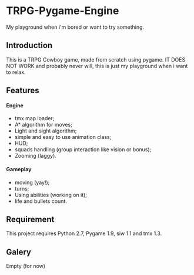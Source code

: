 # TRPG-Pygame-Engine
My playground when i'm bored or want to try something.

## Introduction
This is a TRPG Cowboy game, made from scratch using pygame.
IT DOES NOT WORK
and probably never will, this is just my playground when i want to relax.

## Features
#### Engine
- tmx map loader;
- A* algorithm for moves;
- Light and sight algorithm;
- simple and easy to use animation class;
- HUD;
- squads handling (group interaction like vision or bonus);
- Zooming (laggy).

#### Gameplay
- moving (yay!);
- turns;
- Using abilities (working on it);
- life and bullets count.

## Requirement
This project requires Python 2.7, Pygame 1.9, siw 1.1 and tmx 1.3.

## Galery
Empty (for now)
